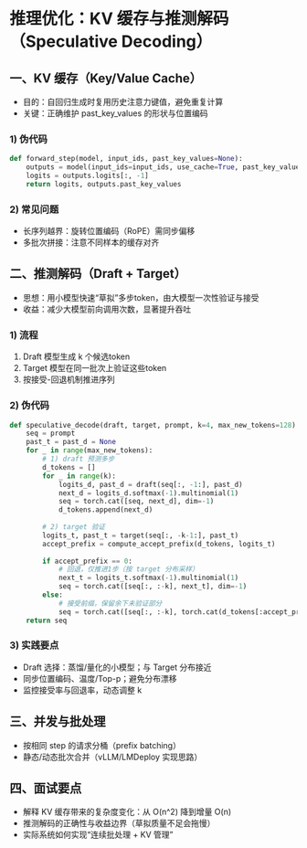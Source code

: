 # 推理优化：KV 缓存与推测解码（Speculative Decoding）

## 一、KV 缓存（Key/Value Cache）
- 目的：自回归生成时复用历史注意力键值，避免重复计算
- 关键：正确维护 past_key_values 的形状与位置编码

### 1) 伪代码
```python
def forward_step(model, input_ids, past_key_values=None):
    outputs = model(input_ids=input_ids, use_cache=True, past_key_values=past_key_values)
    logits = outputs.logits[:, -1]
    return logits, outputs.past_key_values
```

### 2) 常见问题
- 长序列越界：旋转位置编码（RoPE）需同步偏移
- 多批次拼接：注意不同样本的缓存对齐

## 二、推测解码（Draft + Target）
- 思想：用小模型快速“草拟”多步token，由大模型一次性验证与接受
- 收益：减少大模型前向调用次数，显著提升吞吐

### 1) 流程
1. Draft 模型生成 k 个候选token
2. Target 模型在同一批次上验证这些token
3. 按接受-回退机制推进序列

### 2) 伪代码
```python
def speculative_decode(draft, target, prompt, k=4, max_new_tokens=128):
    seq = prompt
    past_t = past_d = None
    for _ in range(max_new_tokens):
        # 1) draft 预测多步
        d_tokens = []
        for _ in range(k):
            logits_d, past_d = draft(seq[:, -1:], past_d)
            next_d = logits_d.softmax(-1).multinomial(1)
            seq = torch.cat([seq, next_d], dim=-1)
            d_tokens.append(next_d)
        
        # 2) target 验证
        logits_t, past_t = target(seq[:, -k-1:], past_t)
        accept_prefix = compute_accept_prefix(d_tokens, logits_t)
        
        if accept_prefix == 0:
            # 回退，仅推进1步（按 target 分布采样）
            next_t = logits_t.softmax(-1).multinomial(1)
            seq = torch.cat([seq[:, :-k], next_t], dim=-1)
        else:
            # 接受前缀，保留余下未验证部分
            seq = torch.cat([seq[:, :-k], torch.cat(d_tokens[:accept_prefix], dim=1)], dim=-1)
    return seq
```

### 3) 实践要点
- Draft 选择：蒸馏/量化的小模型；与 Target 分布接近
- 同步位置编码、温度/Top-p；避免分布漂移
- 监控接受率与回退率，动态调整 k

## 三、并发与批处理
- 按相同 step 的请求分桶（prefix batching）
- 静态/动态批次合并（vLLM/LMDeploy 实现思路）

## 四、面试要点
- 解释 KV 缓存带来的复杂度变化：从 O(n^2) 降到增量 O(n)
- 推测解码的正确性与收益边界（草拟质量不足会拖慢）
- 实际系统如何实现“连续批处理 + KV 管理”
